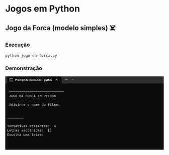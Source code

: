 # Jogos em Python

## Jogo da Forca (modelo simples) ☠️

### Execução
```
python jogo-da-forca.py
```

### Demonstração
![](img/forca.jpg)
